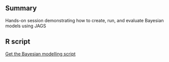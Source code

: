 ## Summary

Hands-on session demonstrating how to create, run, and evaluate Bayesian models using JAGS

## R script
[Get the Bayesian modelling script](scripts/Bayesian_modelling.R)

